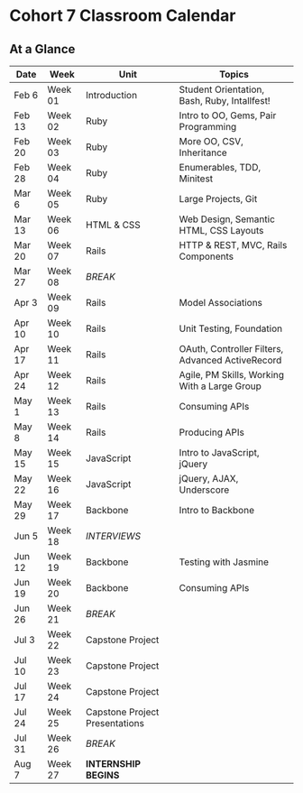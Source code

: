 # Cohort 7 Classroom Calendar

## At a Glance

| Date    | Week    | Unit          | Topics
|---------|---------|---------------|----------------------------------------
| Feb 6   | Week 01 | Introduction  | Student Orientation, Bash, Ruby, Intallfest!
| Feb 13  | Week 02 | Ruby          | Intro to OO, Gems, Pair Programming
| Feb 20  | Week 03 | Ruby          | More OO, CSV, Inheritance
| Feb 28  | Week 04 | Ruby          | Enumerables, TDD, Minitest
| Mar 6   | Week 05 | Ruby          | Large Projects, Git
| Mar 13  | Week 06 | HTML & CSS    | Web Design, Semantic HTML, CSS Layouts
| Mar 20  | Week 07 | Rails         | HTTP & REST, MVC, Rails Components
| Mar 27  | Week 08 | _BREAK_       | &nbsp;
| Apr 3   | Week 09 | Rails         | Model Associations
| Apr 10  | Week 10 | Rails         | Unit Testing, Foundation
| Apr 17  | Week 11 | Rails         | OAuth, Controller Filters, Advanced ActiveRecord
| Apr 24  | Week 12 | Rails         | Agile, PM Skills, Working With a Large Group
| May 1   | Week 13 | Rails         | Consuming APIs
| May 8   | Week 14 | Rails         | Producing APIs
| May 15  | Week 15 | JavaScript    | Intro to JavaScript, jQuery
| May 22  | Week 16 | JavaScript    | jQuery, AJAX, Underscore
| May 29  | Week 17 | Backbone      | Intro to Backbone
| Jun 5   | Week 18 | _INTERVIEWS_  | &nbsp;
| Jun 12  | Week 19 | Backbone      | Testing with Jasmine
| Jun 19  | Week 20 | Backbone      | Consuming APIs
| Jun 26  | Week 21 | _BREAK_       | &nbsp;
| Jul 3   | Week 22 | Capstone Project | &nbsp;
| Jul 10  | Week 23 | Capstone Project | &nbsp;
| Jul 17  | Week 24 | Capstone Project | &nbsp;
| Jul 24  | Week 25 | Capstone Project Presentations | &nbsp;
| Jul 31  | Week 26 | _BREAK_       | &nbsp;
| Aug 7   | Week 27 | __INTERNSHIP BEGINS__ | &nbsp;

